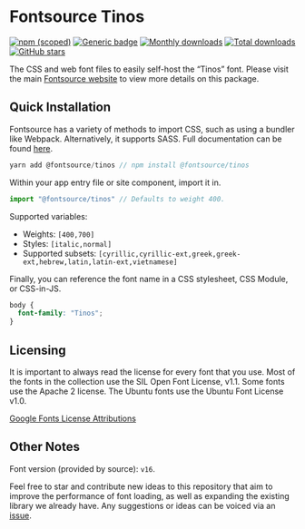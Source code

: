 # Fontsource Tinos

[![npm (scoped)](https://img.shields.io/npm/v/@fontsource/tinos?color=brightgreen)](https://www.npmjs.com/package/@fontsource/tinos) [![Generic badge](https://img.shields.io/badge/fontsource-passing-brightgreen)](https://github.com/fontsource/fontsource) [![Monthly downloads](https://badgen.net/npm/dm/@fontsource/tinos)](https://github.com/fontsource/fontsource) [![Total downloads](https://badgen.net/npm/dt/@fontsource/tinos)](https://github.com/fontsource/fontsource) [![GitHub stars](https://img.shields.io/github/stars/fontsource/fontsource.svg?style=social&label=Star)](https://github.com/fontsource/fontsource/stargazers)

The CSS and web font files to easily self-host the “Tinos” font. Please visit the main [Fontsource website](https://fontsource.org/fonts/tinos) to view more details on this package.

## Quick Installation

Fontsource has a variety of methods to import CSS, such as using a bundler like Webpack. Alternatively, it supports SASS. Full documentation can be found [here](https://fontsource.org/docs/introduction).

```javascript
yarn add @fontsource/tinos // npm install @fontsource/tinos
```

Within your app entry file or site component, import it in.

```javascript
import "@fontsource/tinos" // Defaults to weight 400.
```

Supported variables:

- Weights: `[400,700]`
- Styles: `[italic,normal]`
- Supported subsets: `[cyrillic,cyrillic-ext,greek,greek-ext,hebrew,latin,latin-ext,vietnamese]`

Finally, you can reference the font name in a CSS stylesheet, CSS Module, or CSS-in-JS.

```css
body {
  font-family: "Tinos";
}
```

## Licensing

It is important to always read the license for every font that you use.
Most of the fonts in the collection use the SIL Open Font License, v1.1. Some fonts use the Apache 2 license. The Ubuntu fonts use the Ubuntu Font License v1.0.

[Google Fonts License Attributions](https://fonts.google.com/attribution)

## Other Notes

Font version (provided by source): `v16`.

Feel free to star and contribute new ideas to this repository that aim to improve the performance of font loading, as well as expanding the existing library we already have. Any suggestions or ideas can be voiced via an [issue](https://github.com/fontsource/fontsource/issues).
